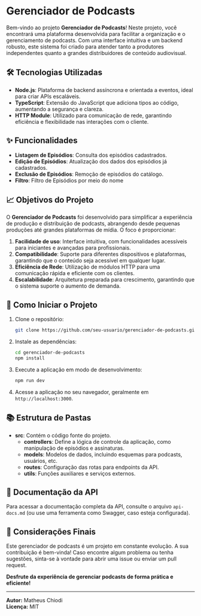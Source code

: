 
# Gerenciador de Podcasts

Bem-vindo ao projeto **Gerenciador de Podcasts**! Neste projeto, você encontrará uma plataforma desenvolvida para facilitar a organização e o gerenciamento de podcasts. Com uma interface intuitiva e um backend robusto, este sistema foi criado para atender tanto a produtores independentes quanto a grandes distribuidores de conteúdo audiovisual.

## 🛠 Tecnologias Utilizadas

- **Node.js**: Plataforma de backend assíncrona e orientada a eventos, ideal para criar APIs escaláveis.
- **TypeScript**: Extensão do JavaScript que adiciona tipos ao código, aumentando a segurança e clareza.
- **HTTP Module**: Utilizado para comunicação de rede, garantindo eficiência e flexibilidade nas interações com o cliente.

## ✨ Funcionalidades

- **Listagem de Episódios**: Consulta dos episódios cadastrados.
- **Edição de Episódios**: Atualização dos dados dos episódios já cadastrados.
- **Exclusão de Episódios**: Remoção de episódios do catálogo.
- **Filtro**: Filtro de Episódios por meio do nome

## 📈 Objetivos do Projeto

O **Gerenciador de Podcasts** foi desenvolvido para simplificar a experiência de produção e distribuição de podcasts, abrangendo desde pequenas produções até grandes plataformas de mídia. O foco é proporcionar:

1. **Facilidade de uso**: Interface intuitiva, com funcionalidades acessíveis para iniciantes e avançadas para profissionais.
2. **Compatibilidade**: Suporte para diferentes dispositivos e plataformas, garantindo que o conteúdo seja acessível em qualquer lugar.
3. **Eficiência de Rede**: Utilização de módulos HTTP para uma comunicação rápida e eficiente com os clientes.
4. **Escalabilidade**: Arquitetura preparada para crescimento, garantindo que o sistema suporte o aumento de demanda.

## 🚀 Como Iniciar o Projeto

1. Clone o repositório:

   ```bash
   git clone https://github.com/seu-usuario/gerenciador-de-podcasts.git
   ```

2. Instale as dependências:

   ```bash
   cd gerenciador-de-podcasts
   npm install
   ```

3. Execute a aplicação em modo de desenvolvimento:

   ```bash
   npm run dev
   ```

4. Acesse a aplicação no seu navegador, geralmente em `http://localhost:3000`.

## 📚 Estrutura de Pastas

- **src**: Contém o código fonte do projeto.
  - **controllers**: Define a lógica de controle da aplicação, como manipulação de episódios e assinaturas.
  - **models**: Modelos de dados, incluindo esquemas para podcasts, usuários, etc.
  - **routes**: Configuração das rotas para endpoints da API.
  - **utils**: Funções auxiliares e serviços externos.
  
## 📖 Documentação da API

Para acessar a documentação completa da API, consulte o arquivo `api-docs.md` (ou use uma ferramenta como Swagger, caso esteja configurada).

## 📌 Considerações Finais

Este gerenciador de podcasts é um projeto em constante evolução. A sua contribuição é bem-vinda! Caso encontre algum problema ou tenha sugestões, sinta-se à vontade para abrir uma issue ou enviar um pull request.

**Desfrute da experiência de gerenciar podcasts de forma prática e eficiente!**

---

**Autor:** Matheus Chiodi  
**Licença:** MIT  
